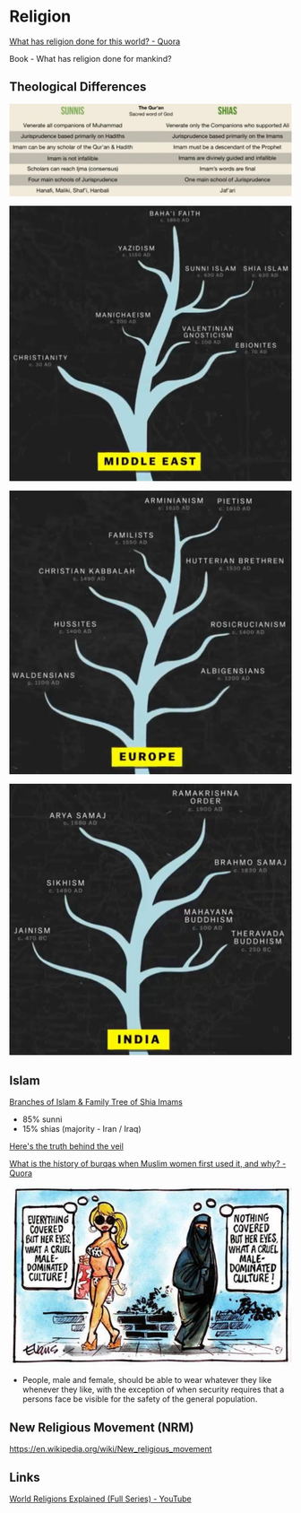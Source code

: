 # Religion

[What has religion done for this world? - Quora](https://www.quora.com/What-has-religion-done-for-this-world)

Book - What has religion done for mankind?

## Theological Differences

![image](../../media/Religion-image1.jpg)

![image](../../media/Religion-image2.jpg)

![image](../../media/Religion-image3.jpg)

![image](../../media/Religion-image4.jpg)

## Islam

[Branches of Islam & Family Tree of Shia Imams](https://www.youtube.com/watch?v=e5YynfMfJXA)

- 85% sunni
- 15% shias (majority - Iran / Iraq)

[Here's the truth behind the veil](https://timesofindia.indiatimes.com/heres-the-truth-behind-the-veil/articleshow/5516871.cms)

[What is the history of burqas when Muslim women first used it, and why? - Quora](https://www.quora.com/What-is-the-history-of-burqas-when-Muslim-women-first-used-it-and-why)

![veil](../../media/Pasted%20image%2020240819131213.png)

- People, male and female, should be able to wear whatever they like whenever they like, with the exception of when security requires that a persons face be visible for the safety of the general population.

## New Religious Movement (NRM)

https://en.wikipedia.org/wiki/New_religious_movement

## Links

[World Religions Explained (Full Series) - YouTube](https://www.youtube.com/watch?v=nxhSOcyPCVo&ab_channel=UsefulCharts)
